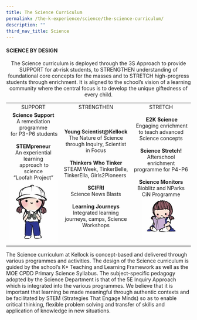 ```yaml
---
title: The Science Curriculum
permalink: /the-k-experience/science/the-science-curriculum/
description: ""
third_nav_title: Science
---
```

<h4><strong>SCIENCE BY DESIGN</strong></h4>
<p style="text-align: center;">The Science curriculum is deployed through the 3S Approach to provide SUPPORT for at-risk students, to STRENGTHEN understanding of foundational core concepts for the masses and to STRETCH high-progress students through enrichment. It is aligned to the school&rsquo;s vision of a learning community where the central focus is to develop the unique giftedness of every child.</p>
<table>
<tbody>
<tr>
<td style="text-align: center;">SUPPORT</td>
<td style="text-align: center;">STRENGTHEN</td>
<td style="text-align: center;">STRETCH</td>
</tr>
<tr>
<td style="text-align: center;"><strong>Science Support</strong><br />A remediation programme<br />&nbsp;for P3-P6 students<br /><br /><strong>STEMpreneur</strong><br />An experiential learning<br />&nbsp;approach to science<br />&ldquo;Loofah Project&rdquo;<img style="width: 100%;" src="/images/sc1.jpg" /></td>
<td style="text-align: center;"><strong>Young Scientist@Kellock</strong><br />The Nature of Science through Inquiry, Scientist in Focus<br /><br /><strong>Thinkers Who Tinker</strong><br />STEAM Week, TinkerBelle, TinkerElla, Girls2Pioneers&nbsp;<br /><br /><strong>SCIFRI</strong><br />Science News Blasts<br /><br /><strong>Learning Journeys</strong><br />Integrated learning journeys, camps, Science Workshops</td>
<td style="text-align: center;"><strong>&nbsp;E2K Science</strong><br />&nbsp;Engaging enrichment to teach advanced Science concepts<br /><br /><strong>Science Stretch!</strong><br />Afterschool enrichment programme for P4-P6<br /><br /><strong>Science Monitors</strong><br />Bioblitz and NParks CiN Programme<img style="width: 70%;" src="/images/sc2.jpg" /></td>
</tr>
</tbody>
</table>
<p>The Science curriculum at Kellock is concept-based and delivered through various programmes and activities. The design of the Science curriculum is guided by the school&rsquo;s K* Teaching and Learning Framework as well as the MOE CPDD Primary Science Syllabus. The subject-specific pedagogy adopted by the Science Department is that of the 5E Inquiry Approach which is integrated into the various programmes. We believe that it is important that learning be made meaningful through authentic contexts and be facilitated by STEM (Strategies That Engage Minds) so as to enable critical thinking, flexible problem solving and transfer of skills and application of knowledge in new situations.</p>